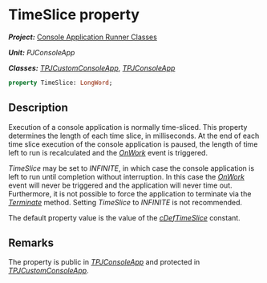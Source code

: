 # TimeSlice property

***Project:*** [Console Application Runner Classes](../API.md)

***Unit:*** _PJConsoleApp_

***Classes:*** [_TPJCustomConsoleApp_](./TPJCustomConsoleApp.md), [_TPJConsoleApp_](./TPJConsoleApp.md)

```pascal
property TimeSlice: LongWord;
```

## Description

Execution of a console application is normally time-sliced. This property determines the length of each time slice, in milliseconds. At the end of each time slice execution of the console application is paused, the length of time left to run is recalculated and the [_OnWork_](./TPJCustomConsoleApp-OnWork.md) event is triggered.

_TimeSlice_ may be set to _INFINITE_, in which case the console application is left to run until completion without interruption. In this case the [_OnWork_](./TPJCustomConsoleApp-OnWork.md) event will never be triggered and the application will never time out. Furthermore, it is not possible to force the application to terminate via the [_Terminate_](./TPJCustomConsoleApp-Terminate.md) method. Setting _TimeSlice_ to _INFINITE_ is not recommended.

The default property value is the value of the [_cDefTimeSlice_](./Constants.md#cdeftimeslice) constant.

## Remarks

The property is public in [_TPJConsoleApp_](./TPJConsoleApp.md) and protected in [_TPJCustomConsoleApp_](./TPJCustomConsoleApp.md).
